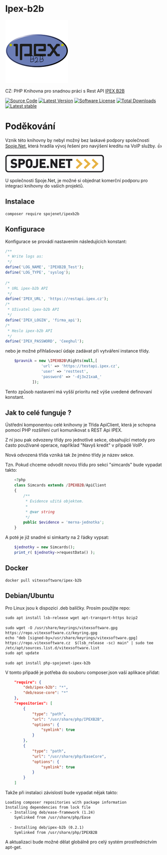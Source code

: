 # Ipex-b2b
![Ipex-b2b Logo](https://github.com/Spoje-NET/Ipex-b2b/raw/master/ipex-b2b-logo.png "Project Logo")



CZ: PHP Knihovna pro snadnou práci s Rest API [IPEX B2B](https://restapi.ipex.cz/documentation)

[![Source Code](http://img.shields.io/badge/source/Spoje-NET/ipex-b2b-blue.svg?style=flat-square)](https://github.com/Spoje-NET/ipex-b2b)
[![Latest Version](https://img.shields.io/github/release/Spoje-NET/ipex-b2b.svg?style=flat-square)](https://github.com/Spoje-NET/ipex-b2b/releases)
[![Software License](https://img.shields.io/badge/license-GNU-brightgreen.svg?style=flat-square)](https://github.com/Spoje-NET/ipex-b2b/blob/master/LICENSE)
[![Total Downloads](https://img.shields.io/packagist/dt/spoje.net/ipex-b2b.svg?style=flat-square)](https://packagist.org/packages/spoje.net/ipex-b2b)
[![Latest stable](https://img.shields.io/packagist/v/spoje.net/ipex-b2b.svg?style=flat-square)](https://packagist.org/packages/spoje.net/ipex-b2b)

# Poděkování 
Vznik této knihovny by nebyl možný bez laskavé podpory společnosti [Spoje.Net](http://www.spoje.net), 
která hradila vývoj řešení pro navýšení kreditu na VoIP služby. :+1:

![Spoje.Net](https://github.com/Spoje-NET/Ipex-b2b/raw/master/spoje-net_logo.gif "Spoje.Net")

U společnosti Spoje.Net, je možné si objednat komerční podporu pro integraci
knihovny do vašich projektů.

Instalace
---------

    composer require spojenet/ipexb2b

Konfigurace
-----------

Konfigurace se provádí nastavením následujících konstant:

```php
/**
 * Write logs as:
 */
define('LOG_NAME', 'IPEXB2B_Test');
define('LOG_TYPE', 'syslog');

/*
 * URL ipex-b2b API
 */
define('IPEX_URL', 'https://restapi.ipex.cz');
/*
 * Uživatel ipex-b2b API
 */
define('IPEX_LOGIN', 'firma_api');
/*
 * Heslo ipex-b2b API
 */
define('IPEX_PASSWORD', 'Ceeghul');

```

nebo je možné přihlašovací údaje zadávat při vytváření instance třídy.

```php
    $pravnik = new \IPEXB2B\Rights(null,[
                'url' => 'https://testapi.ipex.cz',
                'user' => 'resttest',
                'password' => '-dj3x21xaA_'
            ]);
```

Tento způsob nastavení má vyšší prioritu než výše uvedené definovaní konstant.

Jak to celé funguje ?
---------------------

Ústřední komponentou celé knihovny je Třída ApiClient, která je schopna pomocí 
PHP rozšíření curl komunikovat s REST Api IPEX.

Z ní jsou pak odvozeny třídy pro jednotlivé sekce, obsahující metody pro 
často používané operace, například "Navyš kredit" v případě VoIP.

Nová odvozená třída vzniká tak že jméno třídy je název sekce.

Tzn. Pokud chceme odvodit 
novou třídu pro sekci "simcards" bude vypadat takto:

```php
    <?php
    class Simcards extends /IPEXB2B/ApiClient
    {
        /**
         * Evidence užitá objektem.
         *
         * @var string
         */
        public $evidence = 'merna-jednotka';
    }
```

A poté je již snadné si simkarty na 2 řádky vypsat:
    
```php
    $jednotky = new Simcards();
    print_r( $jednotky->requestData() );
```

Docker
------

    docker pull vitexsoftware/ipex-b2b

Debian/Ubuntu
-------------

Pro Linux jsou k dispozici .deb balíčky. Prosím použijte repo:


```shell
sudo apt install lsb-release wget apt-transport-https bzip2

sudo wget -O /usr/share/keyrings/vitexsoftware.gpg https://repo.vitexsoftware.cz/keyring.gpg
echo "deb [signed-by=/usr/share/keyrings/vitexsoftware.gpg]  https://repo.vitexsoftware.cz  $(lsb_release -sc) main" | sudo tee /etc/apt/sources.list.d/vitexsoftware.list
sudo apt update

sudo apt install php-spojenet-ipex-b2b
```


V tomto případě je potřeba do souboru composer.json vaší aplikace přidat:

```json
    "require": {
        "deb/ipex-b2b": "*",
        "deb/ease-core": "*"
    },
    "repositories": [
        {
            "type": "path",
            "url": "/usr/share/php/IPEXB2B",
            "options": {
                "symlink": true
            }
        },
        {
            "type": "path",
            "url": "/usr/share/php/EaseCore",
            "options": {
                "symlink": true
            }
        }
    ]
```

Takže při instalaci závislostí bude vypadat nějak takto:

    Loading composer repositories with package information
    Installing dependencies from lock file
      - Installing deb/ease-framework (1.24)
        Symlinked from /usr/share/php/Ease

      - Installing deb/ipex-b2b (0.2.1)
        Symlinked from /usr/share/php/IPEXB2B

A aktualizaci bude možné dělat globálně pro celý systém prostřednictvím apt-get.
